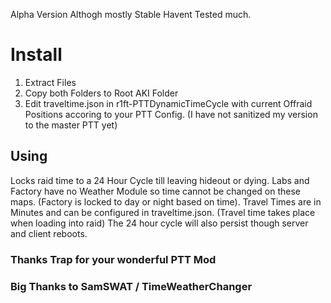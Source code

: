 Alpha Version Althogh mostly Stable Havent Tested much.

# Install
1. Extract Files
2. Copy both Folders to Root AKI Folder
3. Edit traveltime.json in r1ft-PTTDynamicTimeCycle with current Offraid Positions accoring to your PTT Config. (I have not sanitized my version to the master PTT yet)

## Using
Locks raid time to a 24 Hour Cycle till leaving hideout or dying. Labs and Factory have no Weather Module so time cannot be changed on these maps. (Factory is locked to day or night based on time). Travel Times are in Minutes and can be configured in traveltime.json. (Travel time takes place when loading into raid) The 24 hour cycle will also persist though server and client reboots.

### Thanks Trap for your wonderful PTT Mod

### Big Thanks to SamSWAT / TimeWeatherChanger

